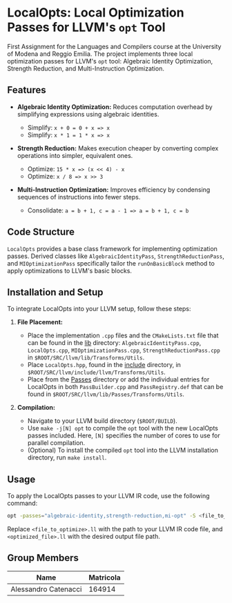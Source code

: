 # LocalOpts: Local Optimization Passes for LLVM's `opt` Tool

First Assignment for the Languages and Compilers course at the University of Modena and Reggio Emilia. The project implements three local optimization passes for LLVM's `opt` tool: Algebraic Identity Optimization, Strength Reduction, and Multi-Instruction Optimization.

## Features

- **Algebraic Identity Optimization:** Reduces computation overhead by simplifying expressions using algebraic identities.
  - Simplify: `x + 0 = 0 + x => x`
  - Simplify: `x * 1 = 1 * x => x`

- **Strength Reduction:** Makes execution cheaper by converting complex operations into simpler, equivalent ones.
  - Optimize: `15 * x => (x << 4) - x`
  - Optimize: `x / 8 => x >> 3`

- **Multi-Instruction Optimization:** Improves efficiency by condensing sequences of instructions into fewer steps.
  - Consolidate: `a = b + 1, c = a - 1 => a = b + 1, c = b`

## Code Structure

`LocalOpts` provides a base class framework for implementing optimization passes. Derived classes like `AlgebraicIdentityPass`, `StrengthReductionPass`, and `MIOptimizationPass` specifically tailor the `runOnBasicBlock` method to apply optimizations to LLVM's basic blocks.

## Installation and Setup

To integrate LocalOpts into your LLVM setup, follow these steps:

1. **File Placement:**
   - Place the implementation `.cpp` files and the `CMakeLists.txt` file that can be found in the [lib](lib) directory: `AlgebraicIdentityPass.cpp`, `LocalOpts.cpp`, `MIOptimizationPass.cpp`, `StrengthReductionPass.cpp` in `$ROOT/SRC/llvm/lib/Transforms/Utils`.
   - Place `LocalOpts.hpp`, found in the [include](include) directory, in `$ROOT/SRC/llvm/include/llvm/Transforms/Utils`.
   - Place from the [Passes](Passes) directory or add the individual entries for LocalOpts in both `PassBuilder.cpp` and `PassRegistry.def` that can be found in `$ROOT/SRC/llvm/lib/Passes/Transforms/Utils`.

2. **Compilation:**
   - Navigate to your LLVM build directory (`$ROOT/BUILD`).
   - Use `make -j[N] opt` to compile the `opt` tool with the new LocalOpts passes included. Here, `[N]` specifies the number of cores to use for parallel compilation.
   - (Optional) To install the compiled `opt` tool into the LLVM installation directory, run `make install`.

## Usage

To apply the LocalOpts passes to your LLVM IR code, use the following command:

```bash
opt -passes="algebraic-identity,strength-reduction,mi-opt" -S <file_to_optimize>.ll -o <optimized_file>.ll
```

Replace `<file_to_optimize>.ll` with the path to your LLVM IR code file, and `<optimized_file>.ll` with the desired output file path.

## Group Members
| Name  | Matricola |
|-------|-----------|
|Alessandro Catenacci | 164914 |
